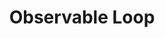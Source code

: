 ---
title: Observable Loop
description: Iterate over async realtime data
weight: 23
lastmod: 2019-07-13T10:13:30-04:00
draft: false
vimeo: 348518694
emoji: 📱
---